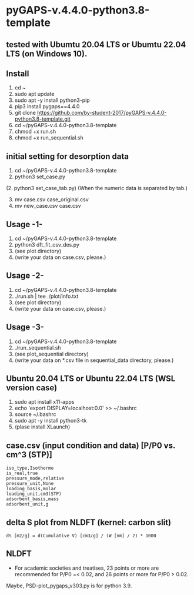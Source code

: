 # pyGAPS-v.4.4.0-python3.8-template


## tested with Ubumtu 20.04 LTS or Ubumtu 22.04 LTS (on Windows 10).


## Install
1. cd ~
2. sudo apt update
3. sudo apt -y install python3-pip
4. pip3 install pygaps==4.4.0
5. git clone https://github.com/by-student-2017/pyGAPS-v.4.4.0-python3.8-template.git
6. cd ~/pyGAPS-v.4.4.0-python3.8-template
7.  chmod +x run.sh
8.  chmod +x run_sequential.sh


## initial setting for desorption data
1. cd ~/pyGAPS-v.4.4.0-python3.8-template
2. python3 set_case.py


(2. python3 set_case_tab.py) (When the numeric data is separated by tab.)


3. mv case.csv case_original.csv
4. mv new_case.csv case.csv


## Usage -1-
1. cd ~/pyGAPS-v.4.4.0-python3.8-template
2. python3 dft_fit_csv_des.py
3. (see plot directory)
4. (write your data on case.csv, please.)


## Usage -2-
1. cd ~/pyGAPS-v.4.4.0-python3.8-template
2. ./run.sh | tee ./plot/info.txt
3. (see plot directory)
4. (write your data on case.csv, please.)


## Usage -3-
1. cd ~/pyGAPS-v.4.4.0-python3.8-template
2. ./run_sequential.sh
3. (see plot_sequential directory)
4. (write your data on *.csv file in sequential_data directory, please.)


## Ubuntu 20.04 LTS or Ubuntu 22.04 LTS (WSL version case)
1. sudo apt install x11-apps
2. echo 'export DISPLAY=localhost:0.0' >> ~/.bashrc
3. source ~/.bashrc
4. sudo apt -y install python3-tk
5. (plase install XLaunch)


## case.csv (input condition and data) [P/P0 vs. cm^3 (STP)]
	iso_type,Isotherme
	is_real,true
	pressure_mode,relative
	pressure_unit,None
	loading_basis,molar
	loading_unit,cm3(STP)
	adsorbent_basis,mass
	adsorbent_unit,g


## delta S plot from NLDFT (kernel: carbon slit)
	dS [m2/g] = d(Cumulative V) [cm3/g] / (W [nm] / 2) * 1000


## NLDFT
* For academic societies and treatises, 23 points or more are recommended for P/P0 =< 0.02, and 26 points or more for P/P0 > 0.02.


Maybe, PSD-plot_pygaps_v303.py is for python 3.9.